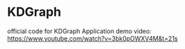 # KDGraph
official code for KDGraph
Application demo video: https://www.youtube.com/watch?v=3bk0pOWXV4M&t=21s
